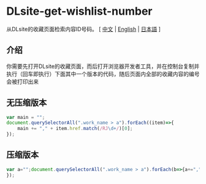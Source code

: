 # DLsite-get-wishlist-number
从DLsite的收藏页面检索内容ID号码。
[ [中文](https://github.com/reuAC/DLsite-get-wishlist-number/blob/re_uAC/README_CN.md) | [English](https://github.com/reuAC/DLsite-get-wishlist-number/blob/re_uAC/README_EN.md) | [日本語](https://github.com/reuAC/DLsite-get-wishlist-number/blob/re_uAC/README_JP.md) ]

## 介绍
你需要先打开DLsite的收藏页面，而后打开浏览器开发者工具，并在控制台复制并执行（回车即执行）下面其中一个版本的代码，随后页面内全部的收藏内容的编号会被打印出来

## 无压缩版本
```javascript
var main = "";
document.querySelectorAll(".work_name > a").forEach((item)=>{
	main += "," + item.href.match(/RJ\d+/)[0];
});
```

## 压缩版本
```javascript
var a="";document.querySelectorAll(".work_name > a").forEach(b=>{a+=","+b.href.match(/RJ\d+/)[0]});console.log(a)
});
```

